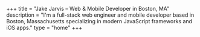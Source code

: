 +++
title = "Jake Jarvis – Web & Mobile Developer in Boston, MA"
description = "I'm a full-stack web engineer and mobile developer based in Boston, Massachusetts specializing in modern JavaScript frameworks and iOS apps."
type = "home"
+++
